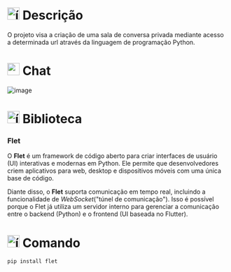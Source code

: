 # <img src="https://github.com/user-attachments/assets/caabfdf0-0f9e-44a3-8200-c6579fe87887" alt="ícone descrição" width="28"> Descrição
O projeto visa a criação de uma sala de conversa privada mediante acesso a determinada url através da linguagem de programação Python.

#  <img src="https://github.com/user-attachments/assets/47d24562-bb33-4033-b2d2-ae0ee6f97a6c" alt="speech bubble" width="28"> Chat
![image](https://github.com/user-attachments/assets/63dc8065-2ca2-4684-b0a3-00de4d4cf4b4)

# <img src="https://github.com/user-attachments/assets/644e4582-4a64-437a-8da3-b8d04e662dee" alt="ícone do python" width="28"> Biblioteca
### Flet
O **Flet** é um framework de código aberto para criar interfaces de usuário (UI) interativas e modernas em Python. Ele permite que desenvolvedores criem aplicativos para web, desktop e dispositivos móveis com uma única base de código.

Diante disso, o **Flet** suporta comunicação em tempo real, incluindo a funcionalidade de _WebSocket_("túnel de comunicação"). Isso é possível porque o Flet já utiliza um servidor interno para gerenciar a comunicação entre o backend (Python) e o frontend (UI baseada no Flutter).

# <img src="https://github.com/user-attachments/assets/2bd91f82-43a7-44c6-8fb3-eaa3ca20089e" alt="ícone da tela do terminal" width="28"> Comando
```
pip install flet
```
